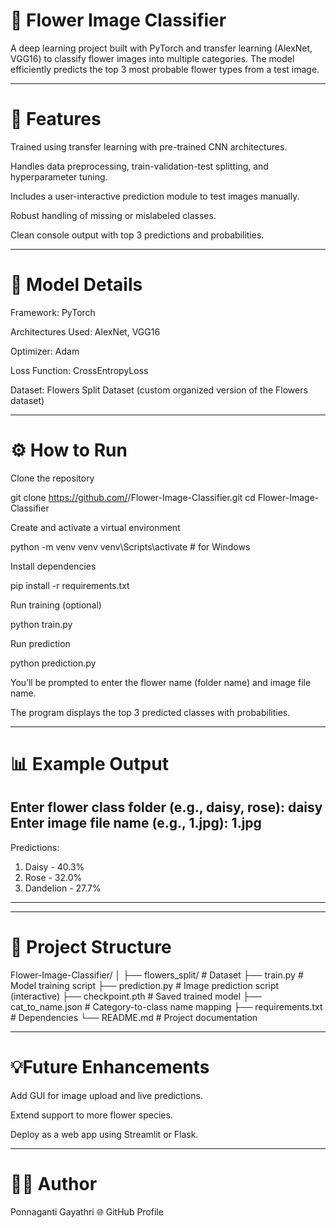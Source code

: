 # 🌸 Flower Image Classifier

A deep learning project built with PyTorch and transfer learning (AlexNet, VGG16) to classify flower images into multiple categories. The model efficiently predicts the top 3 most probable flower types from a test image.

---

# 🚀 Features

Trained using transfer learning with pre-trained CNN architectures.

Handles data preprocessing, train-validation-test splitting, and hyperparameter tuning.

Includes a user-interactive prediction module to test images manually.

Robust handling of missing or mislabeled classes.

Clean console output with top 3 predictions and probabilities.

---

# 🧠 Model Details

Framework: PyTorch

Architectures Used: AlexNet, VGG16

Optimizer: Adam

Loss Function: CrossEntropyLoss

Dataset: Flowers Split Dataset (custom organized version of the Flowers dataset)

---

# ⚙️ How to Run

Clone the repository

git clone https://github.com/<your-username>/Flower-Image-Classifier.git
cd Flower-Image-Classifier


Create and activate a virtual environment

python -m venv venv
venv\Scripts\activate  # for Windows


Install dependencies

pip install -r requirements.txt


Run training (optional)

python train.py


Run prediction

python prediction.py


You’ll be prompted to enter the flower name (folder name) and image file name.

The program displays the top 3 predicted classes with probabilities.

---

# 📊 Example Output
Enter flower class folder (e.g., daisy, rose): daisy
Enter image file name (e.g., 1.jpg): 1.jpg
---------------------------------------------------
Predictions:
1. Daisy - 40.3%
2. Rose - 32.0%
3. Dandelion - 27.7%
---------------------------------------------------

---

# 📂 Project Structure
Flower-Image-Classifier/
│
├── flowers_split/              # Dataset
├── train.py                    # Model training script
├── prediction.py               # Image prediction script (interactive)
├── checkpoint.pth              # Saved trained model
├── cat_to_name.json            # Category-to-class name mapping
├── requirements.txt            # Dependencies
└── README.md                   # Project documentation

---

# 💡Future Enhancements

Add GUI for image upload and live predictions.

Extend support to more flower species.

Deploy as a web app using Streamlit or Flask.

---

# 👩‍💻 Author

Ponnaganti Gayathri
🌐 GitHub Profile
